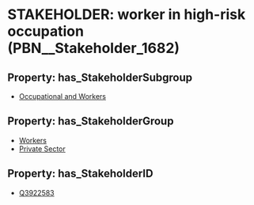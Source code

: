 # STAKEHOLDER: __worker in high-risk occupation__ (PBN__Stakeholder_1682)

## Property: has_StakeholderSubgroup

* [Occupational and Workers](PBN__StakeholderSubgroup_27)

## Property: has_StakeholderGroup

* [Workers](PBN__StakeholderGroup_2)
* [Private Sector](PBN__StakeholderGroup_5)

## Property: has_StakeholderID

* [Q3922583](Q3922583)

